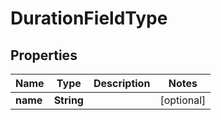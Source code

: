 # DurationFieldType

## Properties
Name | Type | Description | Notes
------------ | ------------- | ------------- | -------------
**name** | **String** |  |  [optional]
